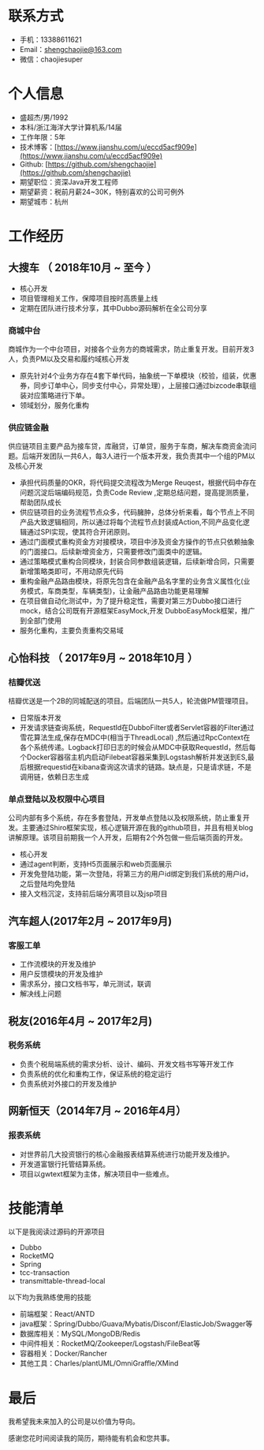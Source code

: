 # 联系方式
- 手机：13388611621
- Email：shengchaojie@163.com
- 微信：chaojiesuper

# 个人信息

 - 盛超杰/男/1992
 - 本科/浙江海洋大学计算机系/14届
 - 工作年限：5年
 - 技术博客：[https://www.jianshu.com/u/eccd5acf909e](https://www.jianshu.com/u/eccd5acf909e)
 - Github: [https://github.com/shengchaojie](https://github.com/shengchaojie)
 - 期望职位：资深Java开发工程师
 - 期望薪资：税前月薪24~30K，特别喜欢的公司可例外
 - 期望城市：杭州


# 工作经历

## 大搜车 （ 2018年10月 ~ 至今 ）
- 核心开发
- 项目管理相关工作，保障项目按时高质量上线
- 定期在团队进行技术分享，其中Dubbo源码解析在全公司分享

### 商城中台
商城作为一个中台项目，对接各个业务方的商城需求，防止重复开发。目前开发3人，负责PM以及交易和履约域核心开发

- 原先针对4个业务方存在4套下单代码，抽象统一下单模块（校验，组装，优惠券，同步订单中心，同步支付中心，异常处理），上层接口通过bizcode串联组装对应策略进行下单。
- 领域划分，服务化重构


### 供应链金融
供应链项目主要产品为接车贷，库融贷，订单贷，服务于车商，解决车商资金流问题。后端开发团队一共6人，每3人进行一个版本开发，我负责其中一个组的PM以及核心开发

- 承担代码质量的OKR，将代码提交流程改为Merge Reuqest，根据代码中存在问题沉淀后端编码规范，负责Code Review ,定期总结问题，提高提测质量，帮助团队成长
- 供应链项目的业务流程节点众多，代码臃肿，总体分析来看，每个节点上不同产品大致逻辑相同，所以通过将每个流程节点封装成Action,不同产品变化逻辑通过SPI实现，使其符合开闭原则。
- 通过门面模式重构资金方对接模块，项目中涉及资金方操作的节点只依赖抽象的门面接口。后续新增资金方，只需要修改门面类中的逻辑。
- 通过策略模式重构合同模块，封装合同参数组装逻辑，后续新增合同，只需要新增策略类即可，不用动原先代码
- 重构金融产品路由模块，将原先包含在金融产品名字里的业务含义属性化(业务模式，车商类型，车辆类型)，让金融产品路由功能更易理解
- 在项目做自动化测试中，为了提升稳定性，需要对第三方Dubbo接口进行mock，结合公司既有开源框架EasyMock,开发 DubboEasyMock框架，推广到全部门使用
- 服务化重构，主要负责重构交易域

## 心怡科技 （ 2017年9月 ~ 2018年10月 ）

### 桔瓣优送
桔瓣优送是一个2B的同城配送的项目。后端团队一共5人，轮流做PM管理项目。

- 日常版本开发
- 开发请求链查询系统，RequestId在DubboFilter或者Servlet容器的Filter通过雪花算法生成,保存在MDC中(相当于ThreadLocal) ,然后通过RpcContext在各个系统传递。Logback打印日志的时候会从MDC中获取RequestId，然后每个Docker容器宿主机内启动Filebeat容器采集到Logstash解析并发送到ES,最后根据requestid在kibana查询这次请求的链路。缺点是，只是请求链，不是调用链，依赖日志生成

### 单点登陆以及权限中心项目
公司内部有多个系统，存在多套登陆，开发单点登陆以及权限系统，防止重复开发。主要通过Shiro框架实现，核心逻辑开源在我的github项目，并且有相关blog讲解原理。该项目前期我一个人开发，后期有2个外包做一些后端页面的开发。

- 核心开发
- 通过agent判断，支持H5页面展示和web页面展示
- 开发免登陆功能，第一次登陆，将第三方的用户id绑定到我们系统的用户id，之后登陆均免登陆
- 接入文档沉淀，支持前后端分离项目以及jsp项目

## 汽车超人(2017年2月 ~ 2017年9月)
### 客服工单
- 工作流模块的开发及维护
- 用户反馈模块的开发及维护
- 需求系分，接口文档书写，单元测试，联调
- 解决线上问题

## 税友(2016年4月 ~ 2017年2月)
### 税务系统
- 负责个税局端系统的需求分析、设计、编码、开发文档书写等开发工作
- 负责系统的优化和重构工作，保证系统的稳定运行
- 负责系统对外接口的开发及维护

## 网新恒天（2014年7月 ~ 2016年4月）
### 报表系统
- 对世界前几大投资银行的核心金融报表结算系统进行功能开发及维护。
- 开发道富银行托管结算系统。
- 项目以gwtext框架为主体，解决项目中一些难点。

# 技能清单

以下是我阅读过源码的开源项目
- Dubbo
- RocketMQ
- Spring
- tcc-transaction
- transmittable-thread-local

以下均为我熟练使用的技能

- 前端框架：React/ANTD
- java框架：Spring/Dubbo/Guava/Mybatis/Disconf/ElasticJob/Swagger等
- 数据库相关：MySQL/MongoDB/Redis
- 中间件相关：RocketMQ/Zookeeper/Logstash/FileBeat等
- 容器相关：Docker/Rancher
- 其他工具：Charles/plantUML/OmniGraffle/XMind

# 最后

我希望我未来加入的公司是以价值为导向。

感谢您花时间阅读我的简历，期待能有机会和您共事。


